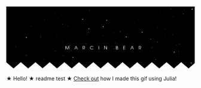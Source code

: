 ![banner_error](banner1.gif "banner")


★ Hello! ★ readme test ★ <a href="/banner_code.jl">Check out<a/> how I made this gif using Julia! 
